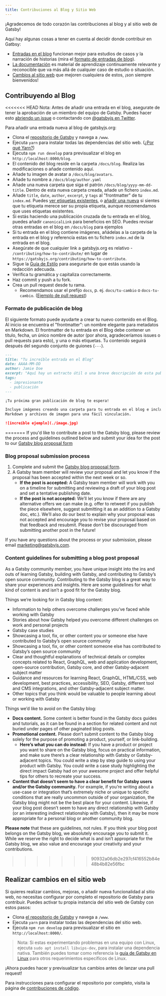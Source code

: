 ```yaml
---
title: Contribuciones al Blog y Sitio Web
---
```


¡Agradecemos de todo corazón las contribuciones al blog y al sitio web de Gatsby!

Aquí hay algunas cosas a tener en cuenta al decidir donde contribuir en Gatbsy:

- [Entradas en el blog](#contributing-to-the-blog) funcionan mejor para estudios de casos y la narración de historias (mira el [formato de entradas de blog](#blog-post-format)).
- [La documentación](/contributing/docs-contributions/) es material de aprendizaje continuamente relevante y reconocible que va más allá de cualquier caso de estudio o situación.
- [Cambios al sitio web](#making-changes-to-the-website) que mejoren cualquiera de estos, ¡son siempre bienvenidos!

## Contribuyendo al Blog

<<<<<<< HEAD
Nota: Antes de añadir una entrada en el blog, asegurate de tener la aprobación de un miembro del equipo de Gatsby. Puedes hacer esto [abriendo un issue](https://github.com/gatsbyjs/gatsby/issues/new/choose) o contactando con [@gatsbyjs en Twitter](https://twitter.com/gatsbyjs).

Para añadir una entrada nueva al blog de gatsbyjs.org:

- Clona el [repositorio de Gatsby](https://github.com/gatsbyjs/gatsby/) y navega a `/www`.
- Ejecuta `yarn` para instalar todas las dependencias del sitio web. ([¿Por qué Yarn?](/contributing/setting-up-your-local-dev-environment#using-yarn))
- Ejecuta `npm run develop` para previsualizar el blog en `http://localhost:8000/blog`.
- El contenido del blog reside en la carpeta `/docs/blog`. Realiza las modificaciones o añade contenido aquí.
- Añade tu imagen de avatar a `/docs/blog/avatars`.
- Añade tu nombre a `/docs/blog/author.yaml`
- Añade una nueva carpeta que siga el patrón `/docs/blog/yyyy-mm-dd-title`. Dentro de esta nueva carpeta creada, añade un fichero `index.md`.
- Añade `title`, `date`, `author`, `excerpt`, y `tags` al "frontmatter" de tu `index.md`. Puedes [ver etiquetas existentes](/blog/tags/), o [añadir una nueva](https://github.com/gatsbyjs/gatsby/blob/master/www/src/data/tags-docs.js) si sientes que tu etiqueta merece ser su propia etiqueta, aunque recomendamos que uses etiquetas existentes.
- Si estás haciendo una publicación cruzada de tu entrada en el blog, puedes añadir `canonicalLink` para beneficios en SEO. Puedes revisar otras entradas en el blog en `/docs/blog` para ejemplos
- Si tu entrada en el blog contiene imágenes, añádelas a la carpeta de la entrada en el blog y referencía estas en tu fichero `index.md` de la entrada en el blog.
- Asegúrate de que cualquier link a gatsbyjs.org es relativo - `/contributing/how-to-contribute/` en lugar de `https://gatsbyjs.org/contributing/how-to-contribute`.
- Sigue la [Guía de Estilo](/contributing/gatsby-style-guide/#word-choice) para asegurarte de que estás usando la redacción adecuada.
- Verifica tu gramática y capitaliza correctamente.
- Haz commit y push a tu fork.
- Crea un pull request desde tu rama.
  - Recomendamos usar el prefijo `docs`, p. ej. `docs/tu-cambio` o `docs-tu-cambio`. ([Ejemplo de pull request](https://github.com/gatsbyjs/gatsby/commit/9c21394add7906974dcfd22ad5dc1351a99d7ceb#diff-bf544fce773d8a5381f64c37d48d9f12))

### Formato de publicación de blog

El siguiente formato puede ayudarte a crear tu nuevo contenido en el Blog. Al inicio se encuentra el "frontmatter": un nombre elegante para metadatos en Markdown. El frontmatter de tu entrada en el Blog debe contener un título, fecha, un único nombre de autor (por ahora, agradeceríamos issues o pull requests para esto), y una o más etiquetas. Tu contenido seguirá después del segundo conjunto de guiones (`---`).

```md
---
title: "Tu increíble entrada en el Blog"
date: AAAA-MM-DD
author: Jamie Doe
excerpt: "Aquí hay un extracto útil o una breve descripción de esta publicación de blog."
tags:
  - impresionante
  - publicación
---

¡Tu próxima gran publicación de blog te espera!

Incluye imágenes creando una carpeta para tu entrada en el blog e incluyendo
Markdown y archivos de imagen para una fácil vinculación.

![increíble ejemplo](./image.jpg)
```
=======
If you'd like to contribute a post to the Gatsby blog, please review the process and guidelines outlined below and submit your
idea for the post to our [Gatsby blog proposal form](https://airtable.com/shr3449954866i3iF)

### Blog proposal submission process

1. Complete and submit the [Gatsby blog proposal form](https://airtable.com/shr3449954866i3iF).
2. A Gatsby team member will review your proposal and let you know if the proposal has been accepted within the next week or so.
   - **If the post is accepted:** A Gatsby team member will work with you on a timeline for submitting and reviewing a draft of your blog post and set a tentative publishing date.
   - **If the post is not accepted:** We’ll let you know if there are any alternative offers we can make (e.g. offer to retweet if you publish the piece elsewhere, suggest submitting it as an addition to a Gatsby doc, etc.). We’ll also do our best to explain why your proposal was not accepted and encourage you to revise your proposal based on that feedback and resubmit. Please don’t be discouraged from submitting another post in the future!

If you have any questions about the process or your submission, please email [marketing@gatsbyjs.com](mailto:marketing@gatsbyjs.com).

### Content guidelines for submitting a blog post proposal

As a Gatsby community member, you have unique insight into the ins and outs of learning Gatsby, building with Gatsby, and contributing to Gatsby’s open source community. Contributing to the Gatsby blog is a great way to share your experiences and insights. Here are some guidelines for what kind of content is and isn’t a good fit for the Gatsby blog.

Things we’re looking for in Gatsby blog content:

- Information to help others overcome challenges you’ve faced while working with Gatsby
- Stories about how Gatsby helped you overcome different challenges on work and personal projects
- Gatsby case studies
- Showcasing a tool, fix, or other content you or someone else have contributed to Gatsby’s open source community
- Showcasing a tool, fix, or other content someone else has contributed to Gatsby’s open source community
- Clear and thoughtful explanations of technical details or complex concepts related to React, GraphQL, web and application development, open-source contribution, Gatsby core, and other Gatsby-adjacent subject matter
- Guidance and resources for learning React, GraphQL, HTML/CSS, web development, best practices, accessibility, SEO, Gatsby, different tool and CMS integrations, and other Gatsby-adjacent subject matter.
- Other topics that you think would be valuable to people learning about or working with Gatsby

Things we’d like to avoid on the Gatsby blog:

- **Docs content.** Some content is better found in the Gatsby docs guides and tutorials, as it can be found in a section for related content and not buried under pages of other paginated blog posts.
- **Promotional content.** Please don’t submit content to the Gatsby blog solely for the purpose of promoting a product, yourself, or link-building.
  - **Here’s what you can do instead:** If you have a product or project you want to share on the Gatsby blog, focus on practical information, and make sure there’s a clear relationship with Gatsby or Gatsby-adjacent topics. You could write a step by step guide to using your product with Gatsby. You could write a case study highlighting the direct impact Gatsby had on your awesome project and offer helpful tips for others to recreate your success.
- **Content that doesn’t seem to have a clear benefit for Gatsby users and/or the Gatsby community.** For example, if you’re writing about a use-case or integration that’s extremely niche or unique to specific conditions that are really uncommon outside of your organization, the Gatsby blog might not be the best place for your content. Likewise, if your blog post doesn’t seem to have any direct relationship with Gatsby (or an interesting indirect relationship with Gatsby), then it may be more appropriate for a personal blog or another community blog.

**Please note** that these are guidelines, not rules. If you think your blog post belongs on the Gatsby blog, we absolutely encourage you to submit it. While we reserve the right to decide what is and isn’t appropriate for the Gatsby blog, we also value and encourage your creativity and your contributions.
>>>>>>> 90932a06db2e297cf416552b84e48b4b82e56fbc

## Realizar cambios en el sitio web

Si quieres realizar cambios, mejoras, o añadir nueva funcionalidad al sitio web, no necesitas configurar por completo el repositorio de Gatsby para contribuir. Puedes activar tu propia instancia del sitio web de Gatsby con estos pasos:

- Clona [el repositorio de Gatsby](https://github.com/gatsbyjs/gatsby/) y navega a `/www`.
- Ejecuta `yarn` para instalar todas las dependencias del sitio web.
- Ejecuta `npm run develop` para previsualizar el sitio en `http://localhost:8000/`.

> Nota: Si estas experimentando problemas en una equipo con Linux, ejecuta `sudo apt install libvips-dev`, para instalar una dependencia nativa. También puedes tomar como referencia la [guía de Gatsby en Linux](/docs/gatsby-on-linux/) para otros requerimientos específicos de Linux.

¡Ahora puedes hacer y previsualizar tus cambios antes de lanzar una pull request!

Para instrucciones para configurar el repositorio por completo, visita la página de [contribuciones de código](/contributing/code-contributions/).
